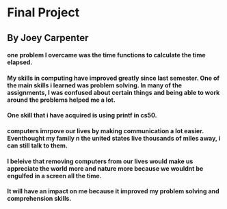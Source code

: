 # Final Project 
## By Joey Carpenter 


#### one problem I overcame was the time functions to calculate the time elapsed.

#### My skills in computing have improved greatly since last semester. One of the main skills i learned was problem solving. In many of the assignments, I was confused about certain things and being able to work around the problems helped me a lot.

#### One skill that i have acquired is using printf in cs50.

#### computers imrpove our lives by making communication a lot easier. Eventhought my family n the united states live thousands of miles away, i can still talk to them.

#### I beleive that removing computers from our lives would make us appreciate the world more and nature more because we wouldnt be engulfed in a screen all the time.

#### It will have an impact on me because it improved my problem solving and comprehension skills.
